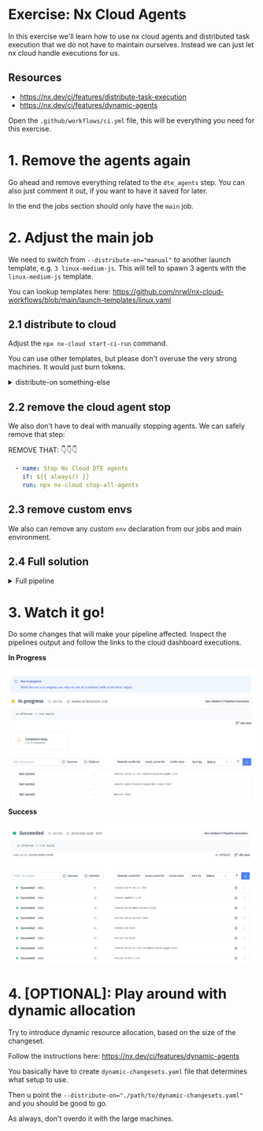 # Exercise: Nx Cloud Agents

In this exercise we'll learn how to use nx cloud agents and distributed task execution that we do not
have to maintain ourselves. Instead we can just let nx cloud handle executions for us.

## Resources

* https://nx.dev/ci/features/distribute-task-execution
* https://nx.dev/ci/features/dynamic-agents

Open the `.github/workflows/ci.yml` file, this will be everything you need
for this exercise.

# 1. Remove the agents again

Go ahead and remove everything related to the `dte_agents` step. You can also just
comment it out, if you want to have it saved for later.

In the end the jobs section should only have the `main` job.

# 2. Adjust the main job

We need to switch from `--distribute-on="manual"` to another launch template, e.g. `3 linux-medium-js`.
This will tell to spawn 3 agents with the `linux-medium-js` template.

You can lookup templates here: https://github.com/nrwl/nx-cloud-workflows/blob/main/launch-templates/linux.yaml

## 2.1 distribute to cloud

Adjust the `npx nx-cloud start-ci-run` command.

You can use other templates, but please don't overuse the very strong machines. It would just burn
tokens.

<details>
  <summary>distribute-on something-else</summary>

```yaml

- name: Initialize the Nx Cloud distributed CI run
  run: npx nx-cloud start-ci-run --distribute-on="3 linux-medium-js" # 👈️👈️👈️ 

```

</details>


## 2.2 remove the cloud agent stop

We also don't have to deal with manually stopping agents. We can safely remove that step:

REMOVE THAT:
👇️👇️👇️
```yaml
  - name: Stop Nx Cloud DTE agents
    if: ${{ always() }}
    run: npx nx-cloud stop-all-agents
```

## 2.3 remove custom envs

We also can remove any custom `env` declaration from our jobs and main environment.

## 2.4 Full solution

<details>
  <summary>Full pipeline</summary>

```yaml

name: CI

on:
  push:
    branches:
      - YOUR_BRANCH # 👈️👈️👈️👈️👈️ IMPORTANT


concurrency:
  # Group concurrency on workflow, then:
  # - Is merge run? Group on branch name (`refs/heads/main`)
  # - Is pull request? Group on pull request branch name, for example `feat/add-awesome-feature`
  group: >-
    ${{ github.workflow }}-${{
      github.event_name == 'push'
        && github.ref
        || github.head_ref
    }}
  # Run merge workflows in sequence to prevent parallel deployments and releases
  # Cancel stale pull request runs in progress for the same branch
  cancel-in-progress: ${{ github.event_name != 'push' }}

jobs:
  main:
    name: DTE Coordinator
    runs-on: ubuntu-latest

    steps:
      - uses: actions/checkout@v4
        with:
          fetch-depth: 0

      - uses: actions/setup-node@v3
        with:
          node-version: 20
          cache: 'npm'
      - run: npm ci

      - uses: nrwl/nx-set-shas@v4
        with:
          # The "main" branch of your repository (the base branch which you target with PRs).
          # Common names for this branch include main and master.
          #
          # Default: main
          main-branch-name: 'YOUR_BRANCH' # 👈️👈️👈️👈️👈️ IMPORTANT

      - name: Initialize the Nx Cloud distributed CI run
        run: npx nx-cloud start-ci-run --distribute-on="3 linux-medium-js"

      - name: Run commands in parallel
        run: npx nx affected -t lint build

      - name: Stop Nx Cloud DTE agents
        if: ${{ always() }}
        run: npx nx-cloud stop-all-agents


```

</details>

# 3. Watch it go!

Do some changes that will make your pipeline affected. Inspect the pipelines output
and follow the links to the cloud dashboard executions.

**In Progress**

![cloud-in-progress.png](./images/cloud-in-progress.png)

**Success**

![cloud-in-success.png](./images/cloud-in-success.png)


# 4. [OPTIONAL]: Play around with dynamic allocation

Try to introduce dynamic resource allocation, based on the size of the changeset.

Follow the instructions here: https://nx.dev/ci/features/dynamic-agents

You basically have to create `dynamic-changesets.yaml` file that determines what
setup to use.

Then u point the `--distribute-on="./path/to/dynamic-changesets.yaml"` and you should be good to go.

As always, don't overdo it with the large machines.
